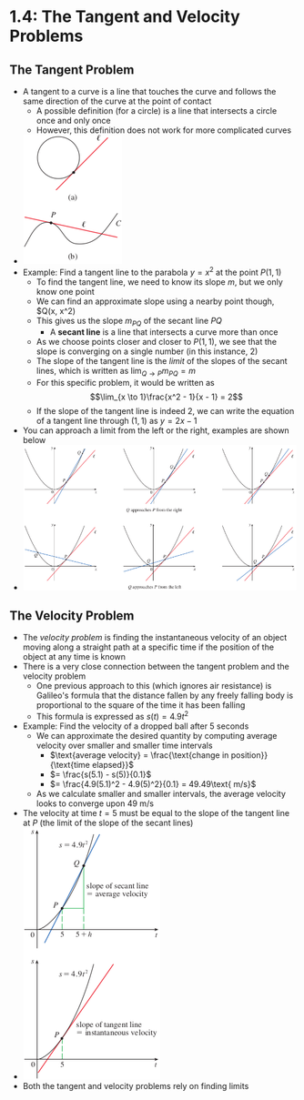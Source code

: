 # 1.4: The Tangent and Velocity Problems

## The Tangent Problem
- A tangent to a curve is a line that touches the curve and follows the same direction of the curve at the point of contact
  - A possible definition (for a circle) is a line that intersects a circle once and only once
  - However, this definition does not work for more complicated curves
- ![Example Tangent Lines](figures/figure-1.4.1.png)
- Example: Find a tangent line to the parabola $y = x^2$ at the point $P(1, 1)$
  - To find the tangent line, we need to know its slope $m$, but we only know one point
  - We can find an approximate slope using a nearby point though, $Q(x, x^2)
  - This gives us the slope $m_{PQ}$ of the secant line $PQ$
    - A **secant line** is a line that intersects a curve more than once
  - As we choose points closer and closer to $P(1, 1)$, we see that the slope is converging on a single number (in this instance, 2)
  - The slope of the tangent line is the *limit* of the slopes of the secant lines, which is written as $\lim_{Q \to P}m_{PQ} = m$
  - For this specific problem, it would be written as $$\lim_{x \to 1}\frac{x^2 - 1}{x - 1} = 2$$
  - If the slope of the tangent line is indeed 2, we can write the equation of a tangent line through $(1, 1)$ as $y = 2x - 1$
- You can approach a limit from the left or the right, examples are shown below
- ![Approaching Limits](figures/figure-1.4.3.png)

## The Velocity Problem
- The *velocity problem* is finding the instantaneous velocity of an object moving along a straight path at a specific time if the position of the object at any time is known
- There is a very close connection between the tangent problem and the velocity problem
  - One previous approach to this (which ignores air resistance) is Galileo's formula that the distance fallen by any freely falling body is proportional to the square of the time it has been falling
  - This formula is expressed as $s(t) = 4.9t^2$
- Example: Find the velocity of a dropped ball after 5 seconds
  - We can approximate the desired quantity by computing average velocity over smaller and smaller time intervals
    - $\text{average velocity} = \frac{\text{change in position}}{\text{time elapsed}}$
    - $= \frac{s(5.1) - s(5)}{0.1}$
    - $= \frac{4.9(5.1)^2 - 4.9(5)^2}{0.1} = 49.49\text{ m/s}$
  - As we calculate smaller and smaller intervals, the average velocity looks to converge upon 49 m/s
- The velocity at time $t = 5$ must be equal to the slope of the tangent line at $P$ (the limit of the slope of the secant lines)
- ![Average Velocity compared to Instantaneous Velocity](figures/figure-1.4.6.png)
- Both the tangent and velocity problems rely on finding limits